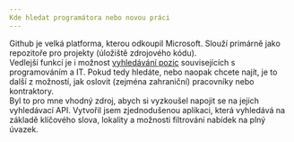 ```yaml
---
Kde hledat programátora nebo novou práci
---
```


Github je velká platforma, kterou odkoupil Microsoft. Slouží primárně jako repozitoře pro projekty (úložiště zdrojového kódu).
<br>
Vedlejší funkcí je i možnost [vyhledávání pozic](https://jobs.github.com) souvisejících s programováním a IT. Pokud tedy hledáte, nebo naopak chcete najít, je to další z možností, jak oslovit (zejména zahraniční) pracovníky nebo kontraktory.
<br>
Byl to pro mne vhodný zdroj, abych si vyzkoušel napojit se na jejich vyhledávací API. Vytvořil jsem zjednodušenou aplikaci, která vyhledává na základě klíčového slova, lokality a možnosti filtrování nabídek na plný úvazek.